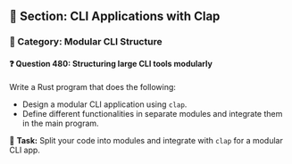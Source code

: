 ## 📘 Section: CLI Applications with Clap  
### 🔹 Category: Modular CLI Structure  
#### ❓ Question 480: Structuring large CLI tools modularly

Write a Rust program that does the following:

- Design a modular CLI application using `clap`.
- Define different functionalities in separate modules and integrate them in the main program.

🔧 **Task:** Split your code into modules and integrate with `clap` for a modular CLI app.
